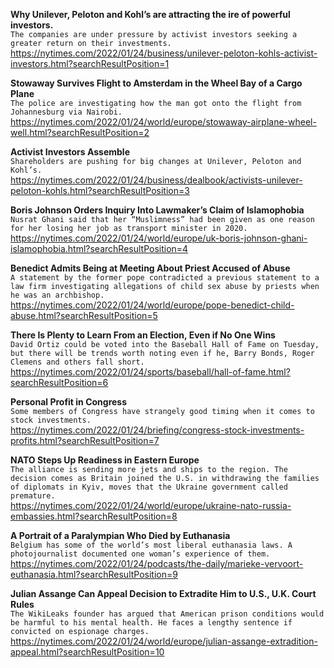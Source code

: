 **Why Unilever, Peloton and Kohl’s are attracting the ire of powerful investors.**\
`The companies are under pressure by activist investors seeking a greater return on their investments.`\
https://nytimes.com/2022/01/24/business/unilever-peloton-kohls-activist-investors.html?searchResultPosition=1

**Stowaway Survives Flight to Amsterdam in the Wheel Bay of a Cargo Plane**\
`The police are investigating how the man got onto the flight from Johannesburg via Nairobi.`\
https://nytimes.com/2022/01/24/world/europe/stowaway-airplane-wheel-well.html?searchResultPosition=2

**Activist Investors Assemble**\
`Shareholders are pushing for big changes at Unilever, Peloton and Kohl’s.`\
https://nytimes.com/2022/01/24/business/dealbook/activists-unilever-peloton-kohls.html?searchResultPosition=3

**Boris Johnson Orders Inquiry Into Lawmaker’s Claim of Islamophobia**\
`Nusrat Ghani said that her “Muslimness” had been given as one reason for her losing her job as transport minister in 2020.`\
https://nytimes.com/2022/01/24/world/europe/uk-boris-johnson-ghani-islamophobia.html?searchResultPosition=4

**Benedict Admits Being at Meeting About Priest Accused of Abuse**\
`A statement by the former pope contradicted a previous statement to a law firm investigating allegations of child sex abuse by priests when he was an archbishop.`\
https://nytimes.com/2022/01/24/world/europe/pope-benedict-child-abuse.html?searchResultPosition=5

**There Is Plenty to Learn From an Election, Even if No One Wins**\
`David Ortiz could be voted into the Baseball Hall of Fame on Tuesday, but there will be trends worth noting even if he, Barry Bonds, Roger Clemens and others fall short.`\
https://nytimes.com/2022/01/24/sports/baseball/hall-of-fame.html?searchResultPosition=6

**Personal Profit in Congress**\
`Some members of Congress have strangely good timing when it comes to stock investments.`\
https://nytimes.com/2022/01/24/briefing/congress-stock-investments-profits.html?searchResultPosition=7

**NATO Steps Up Readiness in Eastern Europe**\
`The alliance is sending more jets and ships to the region. The decision comes as Britain joined the U.S. in withdrawing the families of diplomats in Kyiv, moves that the Ukraine government called premature.`\
https://nytimes.com/2022/01/24/world/europe/ukraine-nato-russia-embassies.html?searchResultPosition=8

**A Portrait of a Paralympian Who Died by Euthanasia**\
`Belgium has some of the world’s most liberal euthanasia laws. A photojournalist documented one woman’s experience of them.`\
https://nytimes.com/2022/01/24/podcasts/the-daily/marieke-vervoort-euthanasia.html?searchResultPosition=9

**Julian Assange Can Appeal Decision to Extradite Him to U.S., U.K. Court Rules**\
`The WikiLeaks founder has argued that American prison conditions would be harmful to his mental health. He faces a lengthy sentence if convicted on espionage charges.`\
https://nytimes.com/2022/01/24/world/europe/julian-assange-extradition-appeal.html?searchResultPosition=10

